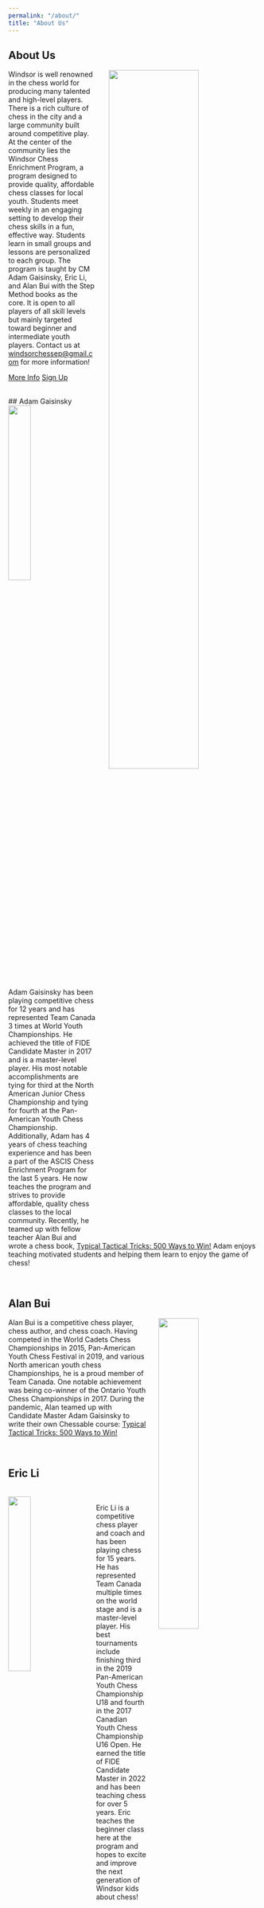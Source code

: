 ```yaml
---
permalink: "/about/"
title: "About Us"
---
```


## About Us

<img style="float: right; padding-left: 5%" src="https://alanbui1.github.io/chess-website/assets/images/teamPhoto.png"  width="60%" height="60%" >

Windsor is well renowned in the chess world for producing many talented and high-level players. There is a rich culture of chess in the city and a large community built around competitive play. At the center of the community lies the Windsor Chess Enrichment Program, a program designed to provide quality, affordable chess classes for local youth. Students meet weekly in an engaging setting to develop their chess skills in a fun, effective way. Students learn in small groups and lessons are personalized to each group. The program is taught by CM Adam Gaisinsky, Eric Li, and Alan Bui with the Step Method books as the core. It is open to all players of all skill levels but mainly targeted toward beginner and intermediate youth players. Contact us at windsorchessep@gmail.com for more information!

<a href = "/wintercep/" class="btn btn--light-outline btn--large">More Info</a>
<a href = "https://docs.google.com/forms/d/1jHFzoAJA7l3S7YptS1TeFLmq9IKzNxYYoxISb2-VP_4" class="btn btn--light-outline btn--large">Sign Up</a>

<br>
## Adam Gaisinsky
<br>
<img style="float: left; padding-right: 5%" src="https://alanbui1.github.io/chess-website/assets/images/adam2.png"  width="30%" height="30%" >

Adam Gaisinsky has been playing competitive chess for 12 years and has represented Team Canada 3 times at World Youth Championships. He achieved the title of FIDE Candidate Master in 2017 and is a master-level player. His most notable accomplishments are tying for third at the North American Junior Chess Championship and tying for fourth at the Pan-American Youth Chess Championship. Additionally, Adam has 4 years of chess teaching experience and has been a part of the ASCIS Chess Enrichment Program for the last 5 years. He now teaches the program and strives to provide affordable, quality chess classes to the local community. Recently, he teamed up with fellow teacher Alan Bui and wrote a chess book, [Typical Tactical Tricks: 500 Ways to Win!](https://www.chessable.com/typical-tactical-tricks-500-ways-to-win/course/77784/) Adam enjoys teaching motivated students and helping them learn to enjoy the game of chess!


<br>

## Alan Bui

<img style="float: right; padding-left: 5%" src="https://alanbui1.github.io/chess-website/assets/images/alan.JPEG"  width="40%" height="40%" >

Alan Bui is a competitive chess player, chess author, and chess coach. Having competed in the World Cadets Chess Championships in 2015, Pan-American Youth Chess Festival in 2019, and various North american youth chess Championships, he is a proud member of Team Canada. One notable achievement was being co-winner of the Ontario Youth Chess Championships in 2017. During the pandemic, Alan teamed up with Candidate Master Adam Gaisinsky to write their own Chessable course: [Typical Tactical Tricks: 500 Ways to Win!](https://www.chessable.com/typical-tactical-tricks-500-ways-to-win/course/77784/)

<br>

## Eric Li

<br>
<img style="float: left; padding-right: 5%" src="https://alanbui1.github.io/chess-website/assets/images/eric.png"  width="30%" height="30%" >

Eric Li is a competitive chess player and coach and has been playing chess for 15 years. He has represented Team Canada 
multiple times on the world stage and is a master-level player. His best tournaments include finishing third in the 2019
Pan-American Youth Chess Championship U18 and fourth in the 2017 Canadian Youth Chess Championship U16 Open. He earned the title of
FIDE Candidate Master in 2022 and has been teaching chess for over 5 years. Eric teaches the beginner class here at the program 
and hopes to excite and improve the next generation of Windsor kids about chess! 